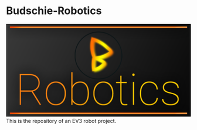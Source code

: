 # Budschie-Robotics
![Logo](https://github.com/Budschie/Budschie-Robotics/blob/master/Budschie%20Robotics.png)
This is the repository of an EV3 robot project.
